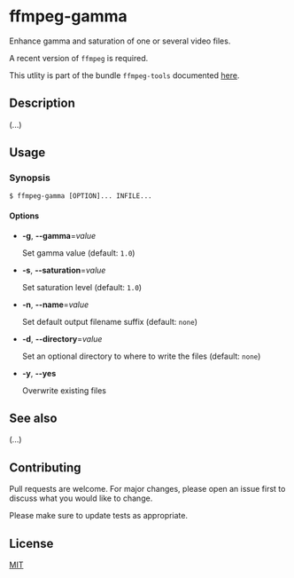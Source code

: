 # ffmpeg-gamma

Enhance gamma and saturation of one or several video files.

A recent version of `ffmpeg` is required.

This utlity is part of the bundle `ffmpeg-tools` documented [here](../README.md).

## Description

(...)

## Usage

### Synopsis

```console
$ ffmpeg-gamma [OPTION]... INFILE...
```

#### Options

- **-g**, **--gamma**=_value_

  Set gamma value (default: `1.0`)

- **-s**, **--saturation**=_value_

  Set saturation level (default: `1.0`)

- **-n**, **--name**=_value_

  Set default output filename suffix (default: `none`)

- **-d**, **--directory**=_value_

  Set an optional directory to where to write the files (default: `none`)

- **-y**, **--yes**

  Overwrite existing files

## See also

(...)

## Contributing

Pull requests are welcome. For major changes, please open an issue first to discuss what you would like to change.

Please make sure to update tests as appropriate.

## License

[MIT](https://choosealicense.com/licenses/mit/)
